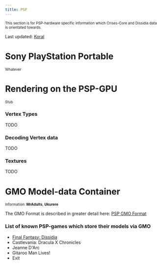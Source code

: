 ```yaml
---
title: PSP
---
```


<small> This section is for PSP-hardware specific information which Crises-Core and Dissidia data is orientated towards. </small>

Last updated: [Koral](User:Koral.md)

  

# Sony PlayStation Portable

<small>Whatever</small>

  

# Rendering on the PSP-GPU

<small>Stub</small>

### Vertex Types

TODO

  

### Decoding Vertex data

TODO

  

### Textures

TODO

  

# GMO Model-data Container

<small>Information: **MrAdults**, **Ukurere**</small>

  
The GMO Format is described in greater detail here: [PSP GMO Format](PSP/GMO_Format.md)

  

### List of known PSP-games which store their models via GMO

-   [Final Fantasy: Dissidia](Dissidia.md)
-   Castlevania: Dracula X Chronicles
-   Jeanne D'Arc
-   Gitaroo Man Lives!
-   Exit
